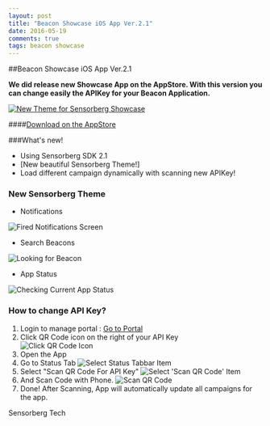 ```yaml
---
layout: post
title: "Beacon Showcase iOS App Ver.2.1"
date: 2016-05-19
comments: true
tags: beacon showcase
---
```


##Beacon Showcase iOS App Ver.2.1

**We did release new Showcase App on the AppStore. With this version you can change easily the APIKey for your Beacon Application.**

<a href="https://itunes.apple.com/us/app/beacon-showcase/id882711177?ls=1&mt=8">
 <img src="/images/showcase-app-icon.png" alt="New Theme for Sensorberg Showcase">
</a>

####[Download on the AppStore](https://itunes.apple.com/us/app/sensorberg-showcase/id882711177?ls=1&mt=8)

###What's new!
- Using Sensorberg SDK 2.1
- [New beautiful Sensorberg Theme!]
- Load different campaign dynamically with scanning new APIKey!

### New Sensorberg Theme
- Notifications
<img src="/images/showcase-screen-notification.png" alt="Fired Notifications Screen">

- Search Beacons
 <img src="/images/showcase-screen-detected-beacons.png" alt="Looking for Beacon">

- App Status  
 <img src="/images/showcase-screen-status.png" alt="Checking Current App Status">

### How to change API Key?

1. Login to manage portal : [Go to Portal](https://manage.sensorberg.com/#/applications)
3. Click QR Code icon on the right of your API Key   
	<img src="/images/show-APIKey-QRCode.png" alt="Click QR Code Icon">
4. Open the App
5. Go to Status Tab
	<img src="/images/showcase-select-status-item.png" alt="Select Status Tabbar Item">
6. Select "Scan QR Code For API Key"
	<img src="/images/showcase-screen-select-scanner.png" alt="Select 'Scan QR Code' Item">
7. And Scan Code with Phone.
	<img src="/images/showcase-scan-APIKey.png" alt="Scan QR Code">
8. Done! 
	After Scanning, App will automatically update all campaigns for the app.

Sensorberg Tech